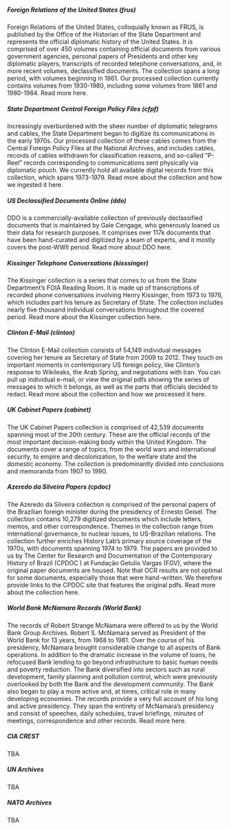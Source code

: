 ##### Foreign Relations of the United States (frus)
Foreign Relations of the United States, colloquially known as FRUS, is published by the Office of the Historian of the State Department and represents the official diplomatic history of the United States. It is comprised of over 450 volumes containing official documents from various government agencies, personal papers of Presidents and other key diplomatic players, transcripts of recorded telephone conversations, and, in more recent volumes, declassified documents. The collection spans a long period, with volumes beginning in 1861. Our processed collection currently contains volumes from 1930-1980, including some volumes from 1861 and 1980-1984. Read more here.

##### State Department Central Foreign Policy Files (cfpf)
Increasingly overburdened with the sheer number of diplomatic telegrams and cables, the State Department began to digitize its communications in the early 1970s. Our processed collection of these cables comes from the Central Foreign Policy Files at the National Archives, and includes cables, records of cables withdrawn for classification reasons, and so-called “P-Reel” records corresponding to communications sent physically via diplomatic pouch. We currently hold all available digital records from this collection, which spans 1973-1979. Read more about the collection and how we ingested it here.

##### US Declassified Documents Online (ddo)
DDO is a commercially-available collection of previously declassified documents that is maintained by Gale Cengage, who generously loaned us their data for research purposes. It comprises over 117k documents that have been hand-curated and digitized by a team of experts, and it mostly covers the post-WWII period. Read more about DDO here.

##### Kissinger Telephone Conversations (kisssinger)
The Kissinger collection is a series that comes to us from the State Department’s FOIA Reading Room. It is made up of transcriptions of recorded phone conversations involving Henry Kissinger, from 1973 to 1976, which includes part his tenure as Secretary of State. The collection includes nearly five thousand individual conversations throughout the covered period. Read more about the Kissinger collection here.

##### Clinton E-Mail (clinton)
The Clinton E-Mail collection consists of 54,149 individual messages covering her tenure as Secretary of State from 2009 to 2012. They touch on important moments in contemporary US foreign policy, like Clinton’s response to Wikileaks, the Arab Spring, and negotiations with Iran. You can pull up individual e-mail, or view the original pdfs showing the series of messages to which it belongs, as well as the parts that officials decided to redact. Read more about the collection and how we processed it here.

##### UK Cabinet Papers (cabinet)
The UK Cabinet Papers collection is comprised of 42,539 documents spanning most of the 20th century. These are the official records of the most important decision-making body within the United Kingdom. The documents cover a range of topics, from the world wars and international security, to empire and decolonization, to the welfare state and the domestic economy. The collection is predominantly divided into conclusions and memoranda from 1907 to 1990.

##### Azeredo da Silveira Papers (cpdoc)
The Azeredo da Silveira collection is comprised of the personal papers of the Brazilian foreign minister during the presidency of Ernesto Geisel. The collection contains 10,279 digitized documents which include letters, memos, and other correspondence. Themes in the collection range from international governance, to nuclear issues, to US-Brazilian relations. The collection further enriches History Lab’s primary source coverage of the 1970s, with documents spanning 1974 to 1979. The papers are provided to us by The Center for Research and Documentation of the Contemporary History of Brazil (CPDOC ) at Fundação Getulio Vargas (FGV), where the original paper documents are housed. Note that OCR results are not optimal for some documents, especially those that were hand-written. We therefore provide links to the CPDOC site that features the original pdfs. Read more about the collection here.

##### World Bank McNamara Records (World Bank)
The records of Robert Strange McNamara were offered to us by the World Bank Group Archives. Robert S. McNamara served as President of the World Bank for 13 years, from 1968 to 1981. Over the course of his presidency, McNamara brought considerable change to all aspects of Bank operations. In addition to the dramatic increase in the volume of loans, he refocused Bank lending to go beyond infrastructure to basic human needs and poverty reduction. The Bank diversified into sectors such as rural development, family planning and pollution control, which were previously overlooked by both the Bank and the development community. The Bank also began to play a more active and, at times, critical role in many developing economies. The records provide a very full account of his long and active presidency. They span the entirety of McNamara’s presidency and consist of speeches, daily schedules, travel briefings, minutes of meetings, correspondence and other records. Read more here.

##### CIA CREST
TBA

##### UN Archives
TBA

##### NATO Archives
TBA